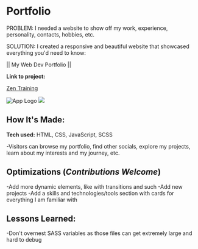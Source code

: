 # Portfolio

PROBLEM: I needed a website to show off my work, experience, personality, contacts, hobbies, etc.



SOLUTION: I created a responsive and beautiful website that showcased everything you'd need to know:

|| My Web Dev Portfolio ||

**Link to project:**

[Zen Training](https://zensconsulting.netlify.app/)

![App Logo](https://drive.google.com/uc?export=view&id=1sU_QAk5b6znlI9fhuEPg1-dYt-8u6iD9) <img src="Portfolio vid.gif">

## How It's Made:

**Tech used:** HTML, CSS, JavaScript, SCSS

-Visitors can browse my portfolio, find other socials, explore my projects, learn about my interests and my journey, etc.

## Optimizations (*Contributions Welcome*)

-Add more dynamic elements, like with transitions and such
-Add new projects
-Add a skills and technologies/tools section with cards for everything I am familiar with

## Lessons Learned:

-Don't overnest SASS variables as those files can get extremely large and hard to debug
